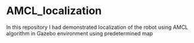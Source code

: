 # AMCL_localization
In this repository I had demonstrated localization of the robot using AMCL algorithm in Gazebo environment using predetermined map
